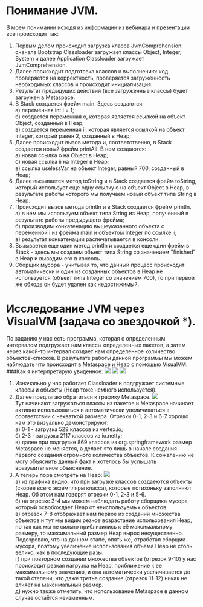 # Понимание JVM.

В моем понимании исходя из информации из вебинара и презентации все происходит так:

1. Первым делом происходит загрузка класса JvmComprehension: сначала Bootstrap Classloader загружает классы Object, Integer, System и далее Application Classloader загружает JvmComprehension.
2. Далее происходит подготовка классов к выполнению: код проверяется на корректность, проверяется загруженность необходимых классов и происходит инициализация.
3. Результат предыдущих действий (все загруженные классы) будет загружен в Metaspace.
4. В Stack создается фрейм main. Здесь создаются:\
	а) переменная int i = 1;\
	б) создается переменная o, которая является ссылкой на объект Object, созданный в Heap;\
	в) создается переменная ii, которая является ссылкой на объект Integer, который равен 2, созданный в Heap;
5. Далее происходит вызов метода и, соответственно, в Stack создается новый фрейм printAll. В нем создаются:\
	а) новая ссылка o на Object в Heap;\
	б) новая ссылка ii на Integer в Heap;\
	в) ссылка uselessVar на объект Integer, равный 700, созданный в Heap;
6. Далее вызывается метод toString и в Stack создается фрейм toString, который использует еще одну ссылку o на объект Object в Heap, в результате работы которого мы получаем новый объект типа String в Heap.
7. Происходит вызов метода println и в Stack создается фрейм println.\
	а) в нем мы используем объект типа String из Heap, полученный в результате работы предыдущего фрейма;\
	б) производим конкатенацию  вышеуказанного объекта с переменной i из фрейма main и объектом Integer по ссылке ii;\
	в) результат конкатенации распечатывается в консоли.
8. Вызывается еще один метод println и создается еще один фрейм в Stack - здесь мы создаем объект типа String со значением "finished" в Heap и выводим его в консоль.
9. Сборщик мусора - учитывая то, что данный процесс происходит автоматически и один из созданных объектов в Heap не используется (объект типа Integer со значением 700), то при первой же обходе он будет удален как недостижимый.


# Исследование JVM через VisualVM (задача со звездочкой *).

По заданию у нас есть программа, которая с определенным интервалом подгружает нам классы определенных пакетов, а затем через какой-то интервал создает нам определенное количество объектов-списков. В результате работы данной программы мы можем наблюдать что происходит в Metaspace и Heap с помощью VisualVM.
###Как я интерпретирую увиденное:
![](https://disk.yandex.ru/i/rJOMhO4FdHZ_Ww)
![](https://disk.yandex.ru/i/b00LIR2nY24tTw)
![](https://disk.yandex.ru/i/y5LzmTw3994aZg)

1. Изначально у нас работает Classloader и подгружает системные классы и объекты (Heap тоже немного используется).
2. Далее предлагаю обратиться к графику Metaspace.
   ![](https://disk.yandex.ru/i/b00LIR2nY24tTw) \
Тут начинают загружаться классы из пакетов и Metaspace начинает активно использоваться и автоматически увеличиваться в соответствии с нехваткой размера. Отрезки 0-1, 2-3 и 6-7 хорошо нам это визуально демонстрируют:\
	а) 0-1 - загрузка 529 классов из vertex.io;\
    б) 2-3 - загрузка 2117 классов из io.netty;\
    в) далее при подгрузке 869 классов из org.springframework размер Metaspace не меняется, а делает это лишь в начале создания первого создания огромного количества объектов. К сожалению не могу объяснить данный факт и хотелось бы услышать вразумительное объяснение.
 3. А теперь пора смотреть на Heap:
	![](https://disk.yandex.ru/i/y5LzmTw3994aZg) \
	а) из графика видно, что при загрузке классов создаеются объекты (скорее всего экземпляры класса), которые потихоньку заполняют Heap. Об этом нам говорят отрезки 0-1, 2-3 и 5-6.\
	б) на отрезке 3-4 мы можем наблюдать работу сборщика мусора, который освобождает Heap от неиспользуемых объектов.\
	в) отрезок 7-8 отображает нам первое из созданий множества объектов и тут мы видим резкое возрастание использования Heap, но так как мы не сильно приблизились к её максимальному размеру, то максимальный размер Heap вырос несущественно. Подозреваю, что на данном этапе, опять же, отработал сборщик мусора, поэтому увеличение использования объема Heap не столь велико, как в последующие разы. \
	г) при повторном создании множества объектов (отрезок 9-10) у нас происходит резкая нагрузка на Heap, приближение к ее максимальному значению, и она автоматически увеличивается до такой степени, что даже третье создание (отрезок 11-12) никак не влияет на максимальный размер. \
	д) нужно также отметить, что использование Metaspace в данном случае остаётся неизменным.